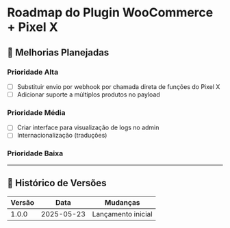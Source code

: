 # Roadmap do Plugin WooCommerce + Pixel X

## 🚀 Melhorias Planejadas

### Prioridade Alta
- [ ] Substituir envio por webhook por chamada direta de funções do Pixel X
- [ ] Adicionar suporte a múltiplos produtos no payload

### Prioridade Média
- [ ] Criar interface para visualização de logs no admin  
- [ ] Internacionalização (traduções)  

### Prioridade Baixa

---

## 📅 Histórico de Versões
| Versão | Data       | Mudanças                 |
|--------|------------|--------------------------|
| 1.0.0  | 2025-05-23 | Lançamento inicial       |

